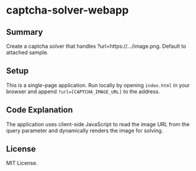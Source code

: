 # captcha-solver-webapp
## Summary
Create a captcha solver that handles ?url=https://.../image.png. Default to attached sample.

## Setup
This is a single-page application. Run locally by opening `index.html` in your browser and append `?url=[CAPTCHA_IMAGE_URL]` to the address.

## Code Explanation
The application uses client-side JavaScript to read the image URL from the query parameter and dynamically renders the image for solving.

## License
MIT License.
